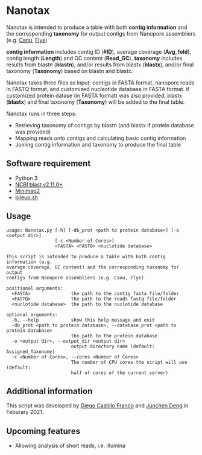 # Nanotax
Nanotax is intended to produce a table with both **contig information** and the corresponding **taxonomy** for output contigs from Nanopore assembliers (e.g. [Canu](https://github.com/marbl/canu), [Flye](https://github.com/fenderglass/Flye)) 

**contig information** includes contig ID (**#ID**), average coverage (**Avg_fold**), contig length (**Length**) and GC content (**Read_GC**). **taxonomy** includes results from blastn (**blastn**), and/or results from blastx (**blastx**), and/or final taxonomy (**Taxonomy**) based on blastn and blastx. 

Nanotax takes three files as input: contigs in FASTA format, nanopore reads in FASTQ format, and customized nucleotide database in FASTA format. if customized protein datase (in FASTA format) was also provided, blastx (**blastx**) and final taxonomy (**Taxonomy**) will be added to the final table.

Nanotax runs in three steps: 
* Retrieving taxonomy of contigs by blastn (and blastx if protein database was provided)
* Mapping reads onto contigs and calculating basic contig information
* Joining contig information and taxonomy to produce the final table

## Software requirement
* Python 3
* [NCBI blast v2.11.0+](https://blast.ncbi.nlm.nih.gov/Blast.cgi?PAGE_TYPE=BlastDocs&DOC_TYPE=Download)
* [Minimap2](https://github.com/lh3/minimap2)
* [pileup.sh](https://github.com/BioInfoTools/BBMap/blob/master/sh/pileup.sh)

## Usage
```
usage: Nanotax.py [-h] [-db_prot <path to protein database>] [-o <output dir>]
                  [-c <Number of Cores>]
                  <FASTA> <FASTQ> <nuclotide database>

This script is intended to produce a table with both contig information (e.g.
average coverage, GC content) and the corresponding taxonomy for output
contigs from Nanopore assembliers (e.g. Canu, Flye)

positional arguments:
  <FASTA>               the path to the contig fasta file/folder
  <FASTQ>               the path to the reads fastq file/folder
  <nuclotide database>  the path to the nuclotide database

optional arguments:
  -h, --help            show this help message and exit
  -db_prot <path to protein database>, --database_prot <path to protein database>
                        the path to the protein database
  -o <output dir>, --output_dir <output dir>
                        output directory name (default: Assigned_Taxonomy)
  -c <Number of Cores>, --cores <Number of Cores>
                        The number of CPU cores the script will use (default:
                        half of cores of the current server)
```

## Additional information
This script was developed by [Diego Castillo Franco](https://github.com/diecasfranco) and [Junchen Deng](https://github.com/junchen-deng) in Feburary 2021. 

## Upcoming features
* Allowing analysis of short reads, i.e. illumina 

